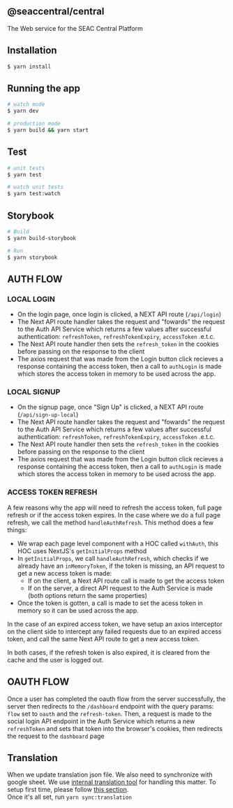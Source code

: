 ## @seaccentral/central

The Web service for the SEAC Central Platform
## Installation

```bash
$ yarn install
```

## Running the app

```bash
# watch mode
$ yarn dev

# production mode
$ yarn build && yarn start
```


## Test

```bash
# unit tests
$ yarn test

# watch unit tests
$ yarn test:watch
```

## Storybook

```bash
# Build
$ yarn build-storybook

# Run
$ yarn storybook
```

## AUTH FLOW

### LOCAL LOGIN
 - On the login page, once login is clicked, a NEXT API route (`/api/login`)
 - The Next API route handler takes the request and "fowards" the request to the Auth API Service which returns a few values after successful authentication: `refreshToken`, `refreshTokenExpiry`, `accessToken` .e.t.c.
 - The Next API route handler then sets the `refresh_token` in the cookies before passing on the response to the client
 - The axios request that was made from the Login button click recieves a response containing the access token, then a call to `authLogin` is made which stores the access token in memory to be used across the app.

### LOCAL SIGNUP
 - On the signup page, once "Sign Up" is clicked, a NEXT API route (`/api/sign-up-local`)
 - The Next API route handler takes the request and "fowards" the request to the Auth API Service which returns a few values after successful authentication: `refreshToken`, `refreshTokenExpiry`, `accessToken` .e.t.c.
 - The Next API route handler then sets the `refresh_token` in the cookies before passing on the response to the client
 - The axios request that was made from the Login button click recieves a response containing the access token, then a call to `authLogin` is made which stores the access token in memory to be used across the app.


### ACCESS TOKEN REFRESH
A few reasons why the app will need to refresh the access token, full page refresh or if the access token expires. In the case where we do a full page refresh, we call the method `handleAuthRefresh`. This method does a few things:
- We wrap each page level component with a HOC called `withAuth`, this HOC uses NextJS's `getInitialProps` method
- In `getInitialProps`, we call `handleAuthRefresh`, which checks if we already have an `inMemoryToken`, if the token is missing, an API request to get a new access token is made:
  - If on the client, a Next API route call is made to get the access token
  - If on the server, a direct API request to the Auth Service is made (both options return the same properties)
- Once the token is gotten, a call is made to set the acess token in memory so it can be used across the app.

In the case of an expired access token, we have setup an axios interceptor on the client side to intercept any failed requests due to an expired access token, and call the same Next API route to get a new access token.

In both cases, if the refresh token is also expired, it is cleared from the cache and the user is logged out.

## OAUTH FLOW

Once a user has completed the oauth flow from the server successfully, the server then redirects to the `/dashboard` endpoint with the query params: `flow` set to `oauth` and the `refresh-token`. Then, a request is made to the social login API endpoint in the Auth Service which returns a new `refreshToken` and sets that token into the browser's cookies, then redirects the request to the `dashboard` page

## Translation

When we update translation json file. We also need to synchronize with google sheet.
We use [internal translation tool](https://github.com/oozou/gtranslate) for handling this matter. To setup first time, please follow [this section](https://github.com/oozou/gtranslate#1-enable-google-sheets-api).  
Once it's all set, run `yarn sync:translation`
